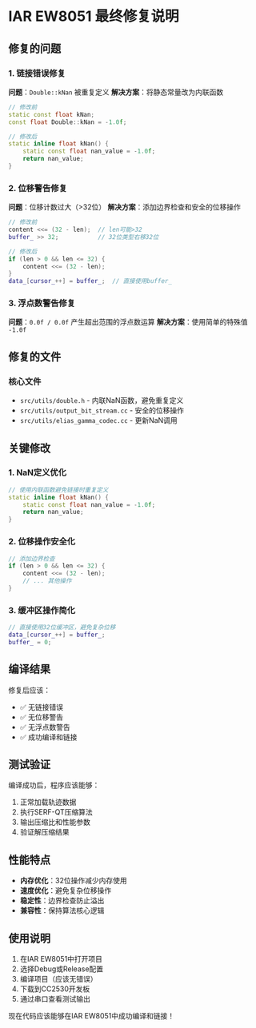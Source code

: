 # IAR EW8051 最终修复说明

## 修复的问题

### 1. 链接错误修复
**问题**：`Double::kNan` 被重复定义
**解决方案**：将静态常量改为内联函数
```cpp
// 修改前
static const float kNan;
const float Double::kNan = -1.0f;

// 修改后
static inline float kNan() {
    static const float nan_value = -1.0f;
    return nan_value;
}
```

### 2. 位移警告修复
**问题**：位移计数过大（>32位）
**解决方案**：添加边界检查和安全的位移操作
```cpp
// 修改前
content <<= (32 - len);  // len可能>32
buffer_ >> 32;           // 32位类型右移32位

// 修改后
if (len > 0 && len <= 32) {
    content <<= (32 - len);
}
data_[cursor_++] = buffer_;  // 直接使用buffer_
```

### 3. 浮点数警告修复
**问题**：`0.0f / 0.0f` 产生超出范围的浮点数运算
**解决方案**：使用简单的特殊值 `-1.0f`

## 修复的文件

### 核心文件
- `src/utils/double.h` - 内联NaN函数，避免重复定义
- `src/utils/output_bit_stream.cc` - 安全的位移操作
- `src/utils/elias_gamma_codec.cc` - 更新NaN调用

## 关键修改

### 1. NaN定义优化
```cpp
// 使用内联函数避免链接时重复定义
static inline float kNan() {
    static const float nan_value = -1.0f;
    return nan_value;
}
```

### 2. 位移操作安全化
```cpp
// 添加边界检查
if (len > 0 && len <= 32) {
    content <<= (32 - len);
    // ... 其他操作
}
```

### 3. 缓冲区操作简化
```cpp
// 直接使用32位缓冲区，避免复杂位移
data_[cursor_++] = buffer_;
buffer_ = 0;
```

## 编译结果

修复后应该：
- ✅ 无链接错误
- ✅ 无位移警告
- ✅ 无浮点数警告
- ✅ 成功编译和链接

## 测试验证

编译成功后，程序应该能够：
1. 正常加载轨迹数据
2. 执行SERF-QT压缩算法
3. 输出压缩比和性能参数
4. 验证解压缩结果

## 性能特点

- **内存优化**：32位操作减少内存使用
- **速度优化**：避免复杂位移操作
- **稳定性**：边界检查防止溢出
- **兼容性**：保持算法核心逻辑

## 使用说明

1. 在IAR EW8051中打开项目
2. 选择Debug或Release配置
3. 编译项目（应该无错误）
4. 下载到CC2530开发板
5. 通过串口查看测试输出

现在代码应该能够在IAR EW8051中成功编译和链接！



